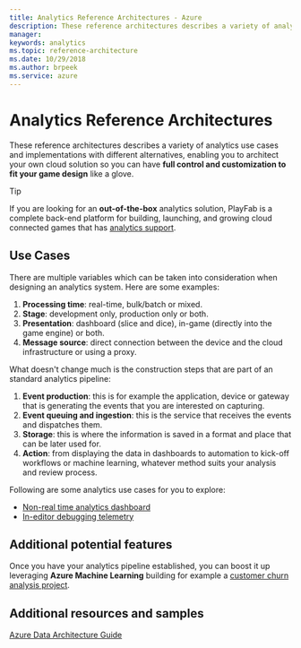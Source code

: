 ```yaml
---
title: Analytics Reference Architectures - Azure
description: These reference architectures describes a variety of analytics use cases and implementations with different alternatives, enabling you to architect your own cloud solution so you can have full control and customization to fit your game design like a glove.
manager: 
keywords: analytics 
ms.topic: reference-architecture
ms.date: 10/29/2018
ms.author: brpeek
ms.service: azure
---
```


# Analytics Reference Architectures

These reference architectures describes a variety of analytics use cases and implementations with different alternatives, enabling you to architect your own cloud solution so you can have **full control and customization to fit your game design** like a glove.

> [!TIP]
> If you are looking for an **out-of-the-box** analytics solution, PlayFab is a complete back-end platform for building, launching, and growing cloud connected games that has [analytics support](https://docs.microsoft.com/gaming/playfab/?branch=master#pivot=documentation&panel=analytics).

## Use Cases

There are multiple variables which can be taken into consideration when designing an analytics system. Here are some examples:

1. **Processing time**: real-time, bulk/batch or mixed.
2. **Stage**: development only, production only or both.
3. **Presentation**: dashboard (slice and dice), in-game (directly into the game engine) or both.
4. **Message source**: direct connection between the device and the cloud infrastructure or using a proxy.

What doesn't change much is the construction steps that are part of an standard analytics pipeline:

1. **Event production**: this is for example the application, device or gateway that is generating the events that you are interested on capturing.
2. **Event queuing and ingestion**: this is the service that receives the events and dispatches them.
3. **Storage**: this is where the information is saved in a format and place that can be later used for.
4. **Action**: from displaying the data in dashboards to automation to kick-off workflows or machine learning, whatever method suits your analysis and review process.

Following are some analytics use cases for you to explore:

- [Non-real time analytics dashboard](./analytics-nonrealtime.md)
- [In-editor debugging telemetry](./analytics-devtuning.md)

## Additional potential features

Once you have your analytics pipeline established, you can boost it up leveraging **Azure Machine Learning** building for example a [customer churn analysis project](https://docs.microsoft.com/azure/machine-learning/studio/azure-ml-customer-churn-scenario).

## Additional resources and samples

[Azure Data Architecture Guide](https://docs.microsoft.com/azure/architecture/data-guide/)